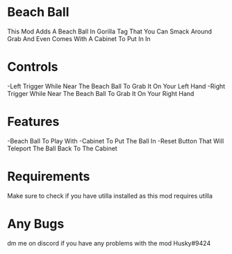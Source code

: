 # Beach Ball

This Mod Adds A Beach Ball In Gorilla Tag That You Can Smack Around Grab And Even Comes With A Cabinet To Put In In
# Controls

-Left Trigger While Near The Beach Ball To Grab It On Your Left Hand
-Right Trigger While Near The Beach Ball To Grab It On Your Right Hand

# Features 
-Beach Ball To Play With
-Cabinet To Put The Ball In
-Reset Button That Will Teleport The Ball Back To The Cabinet

# Requirements
Make sure to check if you have utilla installed as this mod requires utilla 

# Any Bugs
dm me on discord if you have any problems with the mod Husky#9424
